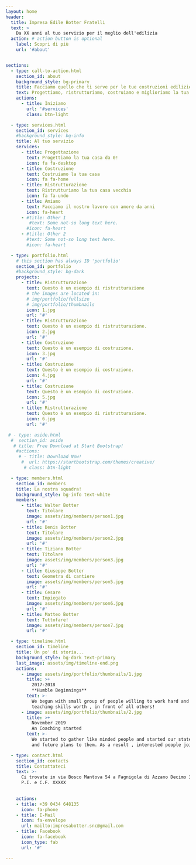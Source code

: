 ```yaml
---
layout: home
header:
  title: Impresa Edile Botter Fratelli 
  text: >
    Da XX anni al tuo servizio per il meglio dell'edilizia
  action: # action button is optional
    label: Scopri di più
    url: '#about'


sections:
  - type: call-to-action.html
    section_id: about
    background_style: bg-primary
    title: Facciamo quello che ti serve per le tue costruzioni edilizie
    text: Progettiamo, ristrutturiamo, costruiamo e miglioriamo la tua casa!
    actions:
      - title: Iniziamo
        url: '#services'
        class: btn-light

  - type: services.html
    section_id: services
    #background_style: bg-info
    title: Al tuo servizio
    services:
      - title: Progettazione
        text: Progettiamo la tua casa da 0!
        icon: fa fa-desktop
      - title: Costruzione
        text: Costruiamo la tua casa
        icon: fa fa-home
      - title: Ristrutturazione
        text: Ristrutturiamo la tua casa vecchia
        icon: fa fa-undo
      - title: Amiamo
        text: Facciamo il nostro lavoro con amore da anni
        icon: fa-heart
      - #title: Other 1
         #text: Some not-so long text here.
        #icon: fa-heart
      - #title: Other 2
        #text: Some not-so long text here.
        #icon: fa-heart

  - type: portfolio.html
    # this section has always ID 'portfolio'
    section_id: portfolio
    #background_style: bg-dark
    projects:
      - title: Ristrutturazione
        text: Questo è un esempio di ristrutturazione
        # the images are located in:
        # img/portfolio/fullsize
        # img/portfolio/thumbnails
        icon: 1.jpg
        url: '#'
      - title: Ristrutturazione
        text: Questo è un esempio di ristrutturazione.
        icon: 2.jpg
        url: '#'
      - title: Costruzione
        text: Questo è un esempio di costruzione.
        icon: 3.jpg
        url: '#'
      - title: Costruzione
        text: Questo è un esempio di costruzione.
        icon: 4.jpg
        url: '#'
      - title: Costruzione
        text: Questo è un esempio di costruzione.
        icon: 5.jpg
        url: '#'
      - title: Ristrutturazione
        text: Questo è un esempio di ristrutturazione.
        icon: 6.jpg
        url: '#'

 # - type: aside.html
  #  section_id: aside
   # title: Free Download at Start Bootstrap!
    #actions:
     # - title: Download Now!
      #  url: https://startbootstrap.com/themes/creative/
       # class: btn-light

  - type: members.html
    section_id: members
    title: La nostra squadra!
    background_style: bg-info text-white
    members:
      - title: Walter Botter
        text: Titolare
        image: assets/img/members/person1.jpg
        url: '#'
      - title: Denis Botter
        text: Titolare
        image: assets/img/members/person2.jpg
        url: '#'
      - title: Tiziano Botter
        text: Titolare
        image: assets/img/members/person3.jpg
        url: '#'
      - title: Giuseppe Botter
        text: Geometra di cantiere
        image: assets/img/members/person5.jpg
        url: '#'
      - title: Cesare
        text: Impiegato
        image: assets/img/members/person6.jpg
        url: '#'
      - title: Matteo Botter
        text: Tuttofare!
        image: assets/img/members/person7.jpg
        url: '#'

  - type: timeline.html
    section_id: timeline
    title: Un po' di storia...
    background_style: bg-dark text-primary
    last_image: assets/img/timeline-end.png
    actions:
      - image: assets/img/portfolio/thumbnails/1.jpg
        title: >+
          2017-2018
          **Humble Beginnings**
        text: >-
          We begun with small group of people willing to work hard and make our
          teaching skills worth , in front of all others!
      - image: assets/img/portfolio/thumbnails/2.jpg
        title: >+
          November 2019
          An Coaching started
        text: >-
          We started to gather like minded people and started our stategies
          and future plans to them. As a result , interested people joined us!

  - type: contact.html
    section_id: contacts
    title: Contattateci
    text: >-
      Ci trovate in via Bosco Mantova 54 a Fagnigola di Azzano Decimo 33082 (PN)
      P.I. e C.F. XXXXX
      

    actions:
    - title: +39 0434 648135 
      icon: fa-phone
    - title: E-Mail
      icon: fa-envelope
      url: mailto:impresabotter.snc@gmail.com
    - title: Facebook
      icon: fa-facebook
      icon_type: fab
      url: '#'

---
```

